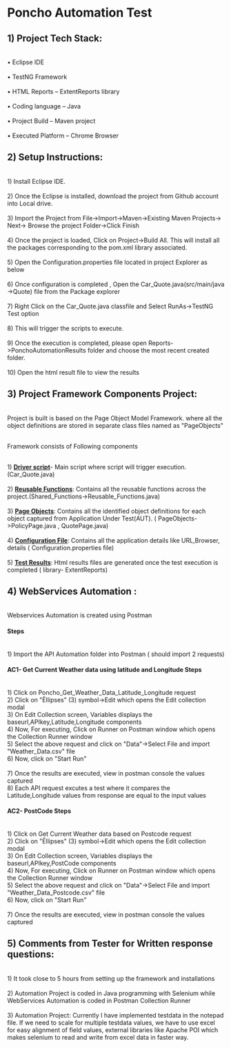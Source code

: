 # Poncho Automation Test
## 1) Project Tech Stack: ##
<br>•	Eclipse IDE</br>
<br>•	TestNG Framework</br>
<br>•	HTML Reports – ExtentReports library</br>
<br>•	Coding language – Java</br>
<br>•	Project Build – Maven project</br>
<br>•	Executed Platform – Chrome Browser</br>


## 2) Setup Instructions: ##

<br> 1)	Install Eclipse IDE.</br>
<br> 2)	Once the Eclipse is installed, download the project from Github account into Local drive.</br>
<br> 3)	Import the Project from File->Import->Maven->Existing Maven Projects-> Next-> Browse the project Folder->Click Finish</br>
<br> 4)	Once the project is loaded, Click on Project->Build All. This will install all the packages corresponding to the pom.xml library associated.</br>
<br> 5)	Open the Configuration.properties file located in project Explorer as below</br>
<br> 6)	Once configuration is completed , Open the Car_Quote.java(src/main/java ->Quote)  file from the Package explorer </br>
<br> 7)	Right Click on the Car_Quote.java classfile and Select RunAs->TestNG Test option </br> 
<br> 8)	This will trigger the scripts to execute.</br>
<br> 9)	Once the execution is completed, please open Reports->PonchoAutomationResults folder  and choose the most recent created folder.</br>
<br> 10)	Open the html result file to view the results</br>

## 3) Project Framework Components Project: ##
<br>Project is built is based on the Page Object Model Framework. where all the object definitions are stored in separate class files named as "PageObjects"</br>
 
 <br> Framework consists of Following components</br>
 
<br>1) <b><ins>Driver script</ins></b>- Main script where script will trigger execution.(Car_Quote.java)</br>
<br>2) <b><ins>Reusable Functions</ins></b>: Contains all the reusable functions across the project.(Shared_Functions->Reusable_Functions.java)</br>
<br>3) <b><ins>Page Objects</ins></b>: Contains all the identified object definitions for each object captured from Application Under Test(AUT). ( PageObjects->PolicyPage.java , QuotePage.java)</br>
<br>4) <b><ins>Configuration File</ins></b>: Contains all the application details like URL,Browser, details ( Configuration.properties file)</br>
<br>5) <b><ins>Test Results</ins></b>: Html results files are generated once the test execution is completed ( library- ExtentReports)</br>


## 4) WebServices Automation : ##

 <br> Webservices Automation is created using Postman</br>
 
 #### Steps ####
 
 <br> 1) Import the API Automation folder into Postman ( should import 2 requests)
 
 #### AC1- Get Current Weather data using latitude and Longitude Steps #### 
 <br> 1) Click on  Poncho_Get_Weather_Data_Latitude_Longitude request
 <br> 2) Click on "Ëllipses" (3) symbol->Edit which opens the Edit collection modal
 <br> 3) On Edit Collection screen, Variables displays the baseurl,APIkey,Latitude,Longitude components
 <br> 4) Now, For executing, Click on Runner on Postman window which opens the Collection Runner window
 <br> 5) Select the above request and click on "Data"->Select File and import "Weather_Data.csv" file
 <br> 6) Now, click on "Start Run" </br>
 <br> 7) Once the results are executed, view in postman console the values captured
 <br> 8) Each API request excutes a test where it compares the Latitude,Longitude values from response are equal to the input values
 
 #### AC2- PostCode Steps ####
  <br> 1) Click on  Get Current Weather data based on Postcode request
 <br> 2) Click on "Ëllipses" (3) symbol->Edit which opens the Edit collection modal
 <br> 3) On Edit Collection screen, Variables displays the baseurl,APIkey,PostCode components
 <br> 4) Now, For executing, Click on Runner on Postman window which opens the Collection Runner window
 <br> 5) Select the above request and click on "Data"->Select File and import "Weather_Data_Postcode.csv" file
 <br> 6) Now, click on "Start Run" </br>
 <br> 7) Once the results are executed, view in postman console the values captured
  

## 5) Comments from Tester for Written response questions: ##

<br> 1) It took close to 5 hours from setting up the framework and installations</br>
<br> 2) Automation Project is coded in Java programming with Selenium while WebServices Automation is coded in Postman Collection Runner</br>
<br> 3) Automation Project: Currently I have implemented testdata in the notepad file. If we need to scale for multiple testdata values, we have to use excel for easy alignment of 
        field values, external libraries like Apache POI which makes selenium to read and write from excel data in faster way.</br>
       
